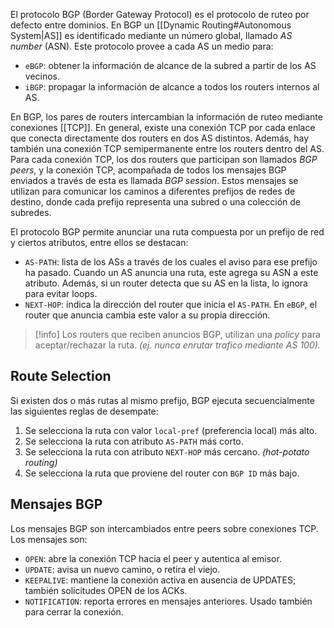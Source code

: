 El protocolo BGP (Border Gateway Protocol) es el protocolo de ruteo por defecto entre dominios.
En BGP un [[Dynamic Routing#Autonomous System|AS]] es identificado mediante un número global, llamado *AS number* (ASN). Este protocolo provee a cada AS un medio para:
- $\texttt{eBGP}$: obtener la información de alcance de la subred a partir de los AS vecinos.
- $\texttt{iBGP}$: propagar la información de alcance a todos los routers internos al AS.

En BGP, los pares de routers intercambian la información de ruteo mediante conexiones [[TCP]]. En general, existe una conexión TCP por cada enlace que conecta directamente dos routers en dos AS distintos. Además, hay también una conexión TCP semipermanente entre los routers dentro del AS.
Para cada conexión TCP, los dos routers que participan son llamados *BGP peers*, y la conexión TCP, acompañada de todos los mensajes BGP enviados a través de esta es llamada *BGP session*. Estos mensajes se utilizan para comunicar los caminos a diferentes prefijos de redes de destino, donde cada prefijo representa una subred o una colección de subredes.

El protocolo BGP permite anunciar una ruta compuesta por un prefijo de red y ciertos atributos, entre ellos se destacan:
- $\texttt{AS-PATH}$: lista de los ASs a través de los cuales el aviso para ese prefijo ha pasado. Cuando un AS anuncia una ruta, este agrega su ASN a este atributo. Además, si un router detecta que su AS en la lista, lo ignora para evitar loops.
- $\texttt{NEXT-HOP}$: indica la dirección del router que inicia el $\texttt{AS-PATH}$. En $\texttt{eBGP}$, el router que anuncia cambia este valor a su propia dirección.

>[!info] 
>Los routers que reciben anuncios BGP, utilizan una *policy* para aceptar/rechazar la ruta. *(ej. nunca enrutar trafico mediante AS 100).*

## Route Selection
Si existen dos o más rutas al mismo prefijo, BGP ejecuta secuencialmente las siguientes reglas de desempate:
1. Se selecciona la ruta con valor $\texttt{local-pref}$ (preferencia local) más alto.
2. Se selecciona la ruta con atributo $\texttt{AS-PATH}$ más corto.
3. Se selecciona la ruta con atributo $\texttt{NEXT-HOP}$ más cercano. *(hot-potato routing)*
4. Se selecciona la ruta que proviene del router con $\texttt{BGP ID}$ más bajo.

## Mensajes BGP
Los mensajes BGP son intercambiados entre peers sobre conexiones TCP. Los mensajes son:
- $\texttt{OPEN}$: abre la conexión TCP hacia el peer y autentica al emisor.
- $\texttt{UPDATE}$: avisa un nuevo camino, o retira el viejo.
- $\texttt{KEEPALIVE}$: mantiene la conexión activa en ausencia de UPDATES; también solicitudes OPEN de los ACKs.
- $\texttt{NOTIFICATION}$: reporta errores en mensajes anteriores. Usado también para cerrar la conexión.
